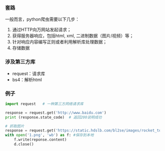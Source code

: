 ### 套路

一般而言，python爬虫需要以下几步：

1. 通过HTTP向万网站发起请求；
2. 获得服务器响应，包括html, xml, 二进制数据（图片/视频）等；
3. 针对响应内容编写正则或者利用解析库处理数据；
4. 存储数据

### 涉及第三方库

- request：请求库
- bs4：解析html

### 例子

```python
import request   # 一种第三方网络请求库

response = request.get('http://www.baidu.com')
print (response.state_code)  # 返回200说明成功

# 抓取图片
response = request.get('https://static.hdslb.com/bl2se/images/rocket_top.png') 
with open('1.png', 'wb') as f: #保存到本地
    f.write(reponse.content)
    d.close()
```

